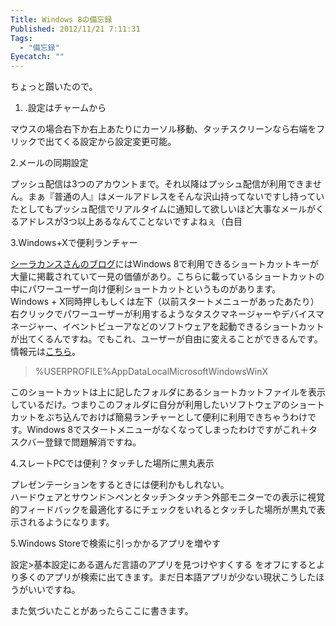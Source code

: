 ```yaml
---
Title: Windows 8の備忘録
Published: 2012/11/21 7:11:31
Tags:
  - "備忘録"
Eyecatch: ""
---
```

ちょっと躓いたので。

1.  .設定はチャームから 

マウスの場合右下か右上あたりにカーソル移動、タッチスクリーンなら右端をフリックで出てくる設定から設定変更可能。

2.メールの同期設定

プッシュ配信は3つのアカウントまで。それ以降はプッシュ配信が利用できません。まぁ『普通の人』はメールアドレスをそんな沢山持ってないですし持っていたとしてもプッシュ配信でリアルタイムに通知して欲しいほど大事なメールがくるアドレスが3つ以上あるなんてことないですよねぇ（白目

3.Windows+Xで便利ランチャー

[シーラカンスさんのブログ](http://coelacanth.heteml.jp/blog/windows-8%e4%be%bf%e5%88%a9%e3%81%aa%e3%82%b7%e3%83%a7%e3%83%bc%e3%83%88%e3%82%ab%e3%83%83%e3%83%88/#.UDn8Q7DbkZ4.twitter)にはWindows 8で利用できるショートカットキーが大量に掲載されていて一見の価値があり。こちらに載っているショートカットの中にパワーユーザー向け便利ショートカットというものがあります。       
Windows + X同時押しもしくは左下（以前スタートメニューがあったあたり）右クリックでパワーユーザーが利用するようなタスクマネージャーやデバイスマネージャー、イベントビューアなどのソフトウェアを起動できるショートカットが出てくるんですね。でもこれ、ユーザーが自由に変えることができるんです。情報元は[こちら](http://twitter.com/hidori/status/214551936588984321)。

> %USERPROFILE%AppDataLocalMicrosoftWindowsWinX

このショートカットは上に記したフォルダにあるショートカットファイルを表示しているだけ。つまりこのフォルダに自分が利用したいソフトウェアのショートカットをぶち込んでおけば簡易ランチャーとして便利に利用できちゃうわけです。Windows 8でスタートメニューがなくなってしまったわけですがこれ＋タスクバー登録で問題解消ですね。

4.スレートPCでは便利？タッチした場所に黒丸表示

プレゼンテーションをするときには便利かもしれない。     
ハードウェアとサウンド＞ペンとタッチ＞タッチ＞外部モニターでの表示に視覚的フィードバックを最適化するにチェックをいれるとタッチした場所が黒丸で表示されるようになります。

5.Windows Storeで検索に引っかかるアプリを増やす

設定>基本設定にある選んだ言語のアプリを見つけやすくする をオフにするとより多くのアプリが検索に出てきます。まだ日本語アプリが少ない現状こうしたほうがいいですね。

また気づいたことがあったらここに書きます。

